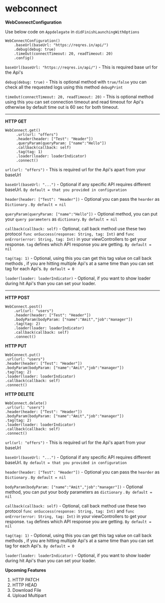 # webconnect
**WebConnectConfiguration**

Use below code on `Appdelegate` in `didFinishLaunchingWithOptions`

```
WebConnectConfiguration()
    .baseUrl(baseUrl: "https://reqres.in/api/")
    .debug(debug: true)
    .timeOut(connectTimeout: 20, readTimeout: 20)
    .config()
```

`baseUrl(baseUrl: "https://reqres.in/api/")` - This is required base url for the Api's

`debug(debug: true)` - This is optional method with `true/false`  you can check all the requested logs using this method `debugPrint`

`timeOut(connectTimeout: 20, readTimeout: 20)` - This is optional method using this you can set  connection timeout and read timeout for Api's otherwise by default time out is 60 sec for both timeout.

-----

**HTTP GET**

```
WebConnect.get()
     .url(url: "offers")
     .header(header: ["Test": "Header"])
     .queryParam(queryParam: ["name":"Hello"])
     .callback(callback: self)
     .tag(tag: 1)
     .loader(loader: loaderIndicator)
     .connect()
```

`url(url: "offers")` - This is required url for the Api's apart from your baseUrl

`baseUrl(baseUrl: "...")` - Optional if any specific API requires different baseUrl. `By default = that you provided in configuration`

`header(header: ["Test": "Header"])` - Optional  you can pass the `hearder` as `Dictionary` . `By default = nil`

`queryParam(queryParam: ["name":"Hello"])` - Optional method, you can put your `query parameters` as `dictionary`. `By default = nil`

`callback(callback: self)` - Optional, call back method use these two protocol `func onSuccess(response: String, tag: Int)` and `func onError(error: String, tag: Int)` in your viewControllers to get your response. `tag` defines which API response you are getting.
 `By default = nil`

`tag(tag: 1)` - Optional, using this you can get this tag value on call back methods , if you are hitting multiple Api's at a same time than you can set tag for each Api's. `By default = 0`

`loader(loader: loaderIndicator)` - Optional, if you want to show loader during hit Api's than you can set your loader.

-----

**HTTP POST**
```
WebConnect.post()
    .url(url: "users")
    .header(header: ["Test": "Header"])
    .bodyParam(bodyParam: ["name":"Amit","job":"manager"])
    .tag(tag: 2)
    .loader(loader: loaderIndicator)
    .callback(callback: self)
    .connect()
```
 **HTTP PUT**
```
WebConnect.put()
.url(url: "users")
.header(header: ["Test": "Header"])
.bodyParam(bodyParam: ["name":"Amit","job":"manager"])
.tag(tag: 2)
.loader(loader: loaderIndicator)
.callback(callback: self)
.connect()
```
**HTTP DELETE**
```
WebConnect.delete()
.url(url: "users")
.header(header: ["Test": "Header"])
.bodyParam(bodyParam: ["name":"Amit","job":"manager"])
.tag(tag: 2)
.loader(loader: loaderIndicator)
.callback(callback: self)
.connect()
```

`url(url: "offers")` - This is required url for the Api's apart from your baseUrl

`baseUrl(baseUrl: "...")` - Optional if any specific API requires different baseUrl. `By default = that you provided in configuration`

`header(header: ["Test": "Header"])` - Optional  you can pass the `hearder` as `Dictionary` . `By default = nil`

`bodyParam(bodyParam: ["name":"Amit","job":"manager"])` - Optional method, you can put your body parameters as `dictionary` . `By default = nil`

`callback(callback: self)` - Optional, call back method use these two protocol `func onSuccess(response: String, tag: Int)` and `func onError(error: String, tag: Int)` in your viewControllers to get your response. `tag` defines which API response you are getting.
`By default = nil`

`tag(tag: 1)` - Optional, using this you can get this tag value on call back methods , if you are hitting multiple Api's at a same time than you can set tag for each Api's. `By default = 0`

`loader(loader: loaderIndicator)` - Optional, if you want to show loader during hit Api's than you can set your loader.

**Upcoming Features**
1. HTTP PATCH
2. HTTP HEAD
3. Download File
4. Upload Multipart

